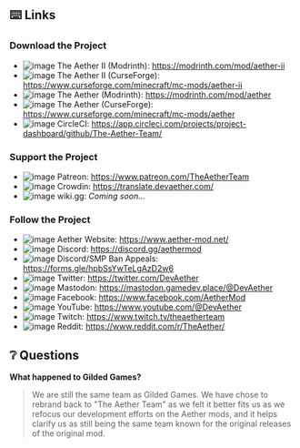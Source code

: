 ## :keyboard: Links
### Download the Project
* ![image](https://user-images.githubusercontent.com/67203206/204717548-68197a37-3e9b-4359-9b5f-42746a9aaac2.png)
The Aether II (Modrinth): https://modrinth.com/mod/aether-ii
* ![image](https://user-images.githubusercontent.com/67203206/204717526-4ceeba4c-e376-4364-8838-ecb2a1b1e4ba.png)
The Aether II (CurseForge): https://www.curseforge.com/minecraft/mc-mods/aether-ii
* ![image](https://user-images.githubusercontent.com/67203206/204717548-68197a37-3e9b-4359-9b5f-42746a9aaac2.png)
The Aether (Modrinth): https://modrinth.com/mod/aether
* ![image](https://user-images.githubusercontent.com/67203206/204717526-4ceeba4c-e376-4364-8838-ecb2a1b1e4ba.png)
The Aether (CurseForge): https://www.curseforge.com/minecraft/mc-mods/aether
* ![image](https://user-images.githubusercontent.com/67203206/204718020-44e0c82c-08dd-48ff-8b00-4e3557a752b3.png)
CircleCI: https://app.circleci.com/projects/project-dashboard/github/The-Aether-Team/

### Support the Project
* ![image](https://user-images.githubusercontent.com/67203206/204718214-85e5fb53-8c8b-4a30-af55-ef8d87ea44c0.png)
Patreon: https://www.patreon.com/TheAetherTeam
* ![image](https://github.com/The-Aether-Team/.github/assets/67203206/35c00883-9923-4e02-b8a0-f55aef968f5b)
Crowdin: https://translate.devaether.com/
* ![image](https://user-images.githubusercontent.com/67203206/204718599-0e985860-a5f9-4cab-be93-eba73e5770bd.png)
wiki.gg: *Coming soon...*

### Follow the Project
* ![image](https://github.com/The-Aether-Team/.github/assets/67203206/78fa6426-8120-4acd-9915-2e3017b78750) Aether Website: https://www.aether-mod.net/
* ![image](https://user-images.githubusercontent.com/67203206/204718793-4757c5fb-535d-4c74-a924-b6dadd4497f4.png)
Discord: https://discord.gg/aethermod
* ![image](https://user-images.githubusercontent.com/67203206/204719613-65a1affe-f309-440c-9fb7-ef12d904c2b1.png)
Discord/SMP Ban Appeals: https://forms.gle/hpbSsYwTeLgAzD2w6
* ![image](https://user-images.githubusercontent.com/67203206/204719046-435cce5e-a392-4b87-a6da-a5e85bfb6dd1.png)
Twitter: https://twitter.com/DevAether
* ![image](https://github.com/The-Aether-Team/.github/assets/67203206/f5249249-05a1-485c-a0d6-09a68a299fa6)
Mastodon: https://mastodon.gamedev.place/@DevAether
* ![image](https://user-images.githubusercontent.com/67203206/204719175-a85da6de-6669-44b9-9a18-50a08b48813e.png)
Facebook: https://www.facebook.com/AetherMod
* ![image](https://user-images.githubusercontent.com/67203206/204719338-c47babe1-0b50-439b-b872-3fca14a9d9c4.png)
YouTube: https://www.youtube.com/@DevAether
* ![image](https://user-images.githubusercontent.com/67203206/226137965-b363fe52-9b78-400c-9723-db37510933cf.png)
Twitch: https://www.twitch.tv/theaetherteam
* ![image](https://user-images.githubusercontent.com/67203206/204719502-9f20a01b-ed36-4bf9-b113-c98dbc1a02b3.png)
Reddit: https://www.reddit.com/r/TheAether/

## :grey_question: Questions
**What happened to Gilded Games?**
> We are still the same team as Gilded Games. We have chose to rebrand back to "The Aether Team" as we felt it better fits us as we refocus our development efforts on the Aether mods, and it helps clarify us as still being the same team known for the original releases of the original mod.
